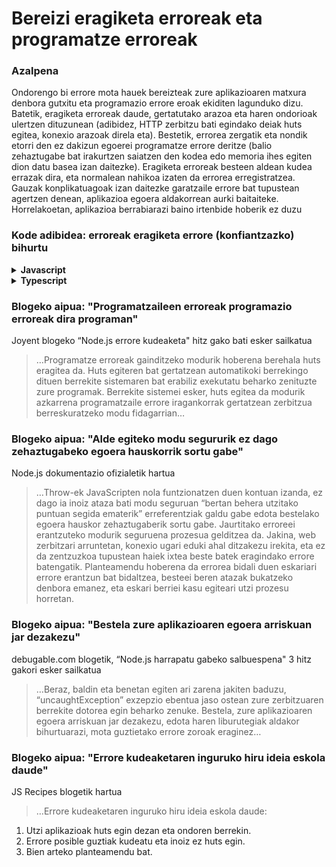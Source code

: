 # Bereizi eragiketa erroreak eta programatze erroreak

### Azalpena

Ondorengo bi errore mota hauek bereizteak zure aplikazioaren matxura denbora gutxitu eta programazio errore eroak ekiditen lagunduko dizu. Batetik, eragiketa erroreak daude, gertatutako arazoa eta haren ondorioak ulertzen dituzunean (adibidez, HTTP zerbitzu bati egindako deiak huts egitea, konexio arazoak direla eta). Bestetik, errorea zergatik eta nondik etorri den ez dakizun egoerei programatze errore deritze (balio zehaztugabe bat irakurtzen saiatzen den kodea edo memoria ihes egiten dion datu basea izan daitezke). Eragiketa erroreak besteen aldean kudea errazak dira, eta normalean nahikoa izaten da errorea erregistratzea. Gauzak konplikatuagoak izan daitezke garatzaile errore bat tupustean agertzen denean, aplikazioa egoera aldakorrean aurki baitaiteke. Horrelakoetan, aplikazioa berrabiarazi baino irtenbide hoberik ez duzu

### Kode adibidea: erroreak eragiketa errore (konfiantzazko) bihurtu

<details>
<summary><strong>Javascript</strong></summary>

```javascript
// errore objektu bat eragiketa errore bihurtu
const nireErrorea = new Error(
  "Nola gehi dezaket produktu bat baliorik ez duenean?"
);
nireErrorea.funtzionatzenDu = true;

// edota errore eraikitzaile zentralizaturen bat erabiltzen baduzu (begiratu beste adibide batzuk "Erabili soilik “Errorea” objektu kapsulatua", 2.2, atalean)
class AppErrorea {
  constructor(ohikoMota, deskribapena, funtzionatzenDu) {
    Error.call(this);
    Error.captureStackTrace(this);
    this.ohikoMota = ohikoMota;
    this.deskribapena = deskribapena;
    this.funtzionatzenDu = funtzionatzenDu;
  }
}

throw new AppErrorea(
  erroreKudeatzailea.ohikoErroreak.SarreraOkerra,
  "Deskribatu hemen gertatutakoa",
  true
);
```

</details>

<details>
<summary><strong>Typescript</strong></summary>

```typescript
// errore eraikitzaile zentralizatu batzuk (begiratu beste adibide batzuk "Erabili soilik “Errorea” objektu kapsulatua", 2.2, atalean)
export class AppErrorea extends Error {
  public readonly ohikoMota: string;
  public readonly funtzionatzenDu: boolean;

  constructor(
    ohikoMota: string,
    description: string,
    funtzionatzenDu: boolean
  ) {
    super(description);

    Object.setPrototypeOf(this, new.target.prototype); // restore prototype chain

    this.ohikoMota = ohikoMota;
    this.funtzionatzenDu = funtzionatzenDu;

    Error.atzemanErrorePila(this);
  }
}

// errore objektu bat eragiketa errore bihurtu (true)
throw new AppErrorea(
  erroreKudeatzailea.ohikoErroreak.SarreraOkerra,
  "Deskribatu hemen gertatutakoa",
  true
);
```

</details>

### Blogeko aipua: "Programatzaileen erroreak programazio erroreak dira programan"

Joyent blogeko “Node.js errore kudeaketa" hitz gako bati esker sailkatua

> …Programatze erroreak gainditzeko modurik hoberena berehala huts eragitea da. Huts egiteren bat gertatzean automatikoki berrekingo dituen berrekite sistemaren bat erabiliz exekutatu beharko zenituzte zure programak. Berrekite sistemei esker, huts egitea da modurik azkarrena programatzaile errore iragankorrak gertatzean zerbitzua berreskuratzeko modu fidagarrian…

### Blogeko aipua: "Alde egiteko modu segururik ez dago zehaztugabeko egoera hauskorrik sortu gabe"

Node.js dokumentazio ofizialetik hartua

> …Throw-ek JavaScripten nola funtzionatzen duen kontuan izanda, ez dago ia inoiz ataza bati modu seguruan “bertan behera utzitako puntuan segida ematerik” erreferentziak galdu gabe edota bestelako egoera hauskor zehaztugaberik sortu gabe. Jaurtitako erroreei erantzuteko modurik seguruena prozesua gelditzea da. Jakina, web zerbitzari arruntetan, konexio ugari eduki ahal ditzakezu irekita, eta ez da zentzuzkoa tupustean haiek ixtea beste batek eragindako errore batengatik. Planteamendu hoberena da errorea bidali duen eskariari errore erantzun bat bidaltzea, besteei beren atazak bukatzeko denbora emanez, eta eskari berriei kasu egiteari utzi prozesu horretan.

### Blogeko aipua: "Bestela zure aplikazioaren egoera arriskuan jar dezakezu"

debugable.com blogetik, “Node.js harrapatu gabeko salbuespena" 3 hitz gakori esker sailkatua

> …Beraz, baldin eta benetan egiten ari zarena jakiten baduzu, “uncaughtException” exzepzio ebentua jaso ostean zure zerbitzuaren berrekite dotorea egin beharko zenuke. Bestela, zure aplikazioaren egoera arriskuan jar dezakezu, edota haren liburutegiak aldakor bihurtuarazi, mota guztietako errore zoroak eraginez…

### Blogeko aipua: "Errore kudeaketaren inguruko hiru ideia eskola daude"

JS Recipes blogetik hartua

> …Errore kudeaketaren inguruko hiru ideia eskola daude:

1. Utzi aplikazioak huts egin dezan eta ondoren berrekin.
2. Errore posible guztiak kudeatu eta inoiz ez huts egin.
3. Bien arteko planteamendu bat.
